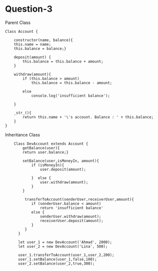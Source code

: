 # Question-3

Parent Class

    Class Account {

        constructor(name, balance){
        this.name = name;
        this.balance = balance;}

        deposit(amount) {
            this.balance = this.balance + amount;
        }

        withdraw(amount){
            if (this.balance > amount)
                this.balance = this.balance - amount;
                
            else
                console.log('insufficient balance');
                
        }

        _str_(){
            return this.name + '\'s account. Balance : ' + this.balance;
        }
    }

 
 Inheritance Class
        
        Class DevAccount extends Account {
            getBalance(user){
            return user.balance;}

            setBalance(user,isMoneyIn, amount){
                if (isMoneyIn){
                    user.deposit(amount);
            
                }  else {
                    user.withdraw(amount);  
                }
            }

             transferToAccount(senderUser,receiverUser,amount){
                if (senderUser.balance < amount)
                    return 'insufficient balance'
                else {
                    senderUser.withdraw(amount);
                    receiverUser.deposit(amount);
                }
             }
          }

          let user_1 = new DevAccount('Ahmad', 2000);
          let user_2 = new DevAccount('Lina', 500);

          user_1.transferToAccount(user_1,user_2,200);
          user_1.setBalance(user_1,false,100);
          user_2.setBalance(user_2,true,300);
    


